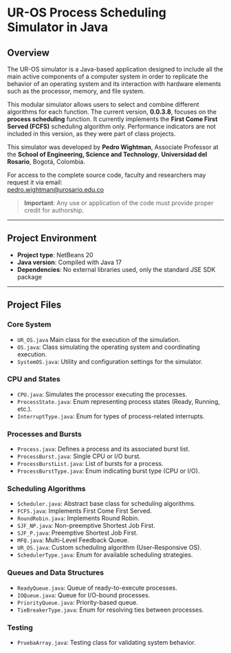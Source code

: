 # UR-OS Process Scheduling Simulator in Java

## Overview

The UR-OS simulator is a Java-based application designed to include all the main active components of a computer system in order to replicate the behavior of an operating system and its interaction with hardware elements such as the processor, memory, and file system.

This modular simulator allows users to select and combine different algorithms for each function. The current version, **0.0.3.8**, focuses on the **process scheduling** function. It currently implements the **First Come First Served (FCFS)** scheduling algorithm only. Performance indicators are not included in this version, as they were part of class projects.

This simulator was developed by **Pedro Wightman**, Associate Professor at the **School of Engineering, Science and Technology**, **Universidad del Rosario**, Bogotá, Colombia.

For access to the complete source code, faculty and researchers may request it via email:  
 pedro.wightman@urosario.edu.co 

> **Important**: Any use or application of the code must provide proper credit for authorship.

---

## Project Environment

- **Project type**: NetBeans 20
- **Java version**: Compiled with Java 17
- **Dependencies**: No external libraries used, only the standard JSE SDK package

---

## Project Files

### Core System
- `UR_OS.java` Main class for the execution of the simulation.
- `OS.java`: Class simulating the operating system and coordinating execution.
- `SystemOS.java`: Utility and configuration settings for the simulator.

### CPU and States
- `CPU.java`: Simulates the processor executing the processes.
- `ProcessState.java`: Enum representing process states (Ready, Running, etc.).
- `InterruptType.java`: Enum for types of process-related interrupts.

### Processes and Bursts
- `Process.java`: Defines a process and its associated burst list.
- `ProcessBurst.java`: Single CPU or I/O burst.
- `ProcessBurstList.java`: List of bursts for a process.
- `ProcessBurstType.java`: Enum indicating burst type (CPU or I/O).

### Scheduling Algorithms
- `Scheduler.java`: Abstract base class for scheduling algorithms.
- `FCFS.java`: Implements First Come First Served.
- `RoundRobin.java`: Implements Round Robin.
- `SJF_NP.java`: Non-preemptive Shortest Job First.
- `SJF_P.java`: Preemptive Shortest Job First.
- `MFQ.java`: Multi-Level Feedback Queue.
- `UR_OS.java`: Custom scheduling algorithm (User-Responsive OS).
- `SchedulerType.java`: Enum for available scheduling strategies.

### Queues and Data Structures
- `ReadyQueue.java`: Queue of ready-to-execute processes.
- `IOQueue.java`: Queue for I/O-bound processes.
- `PriorityQueue.java`: Priority-based queue.
- `TieBreakerType.java`: Enum for resolving ties between processes.

### Testing
- `PruebaArray.java`: Testing class for validating system behavior.

